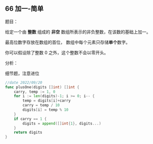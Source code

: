 ## 66 加一-简单

题目：

给定一个由 **整数** 组成的 **非空** 数组所表示的非负整数，在该数的基础上加一。

最高位数字存放在数组的首位， 数组中每个元素只存储**单个**数字。

你可以假设除了整数 0 之外，这个整数不会以零开头。



分析：

细节题，注意进位

```go
//date 2022/09/20
func plusOne(digits []int) []int {
    carry, temp := 1, 0
    for i := len(digits)-1; i >= 0; i-- {
        temp = digits[i]+carry
        carry = temp / 10
        digits[i] = temp % 10
    }
    if carry == 1 {
        digits = append([]int{1}, digits...)
    }
    return digits
}
```

